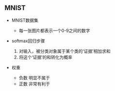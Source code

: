 ## MNIST ##
- MNIST数据集
	- 每一张图片都表示一个0-9之间的数字
- softmax回归步骤
	1. 对输入，被分类对象属于某个类的‘证据’相加求和
	2. 将这个‘证据’的和转化为概率

- 权重
	- 负数	明显不属于
	- 正数	非常有利于


